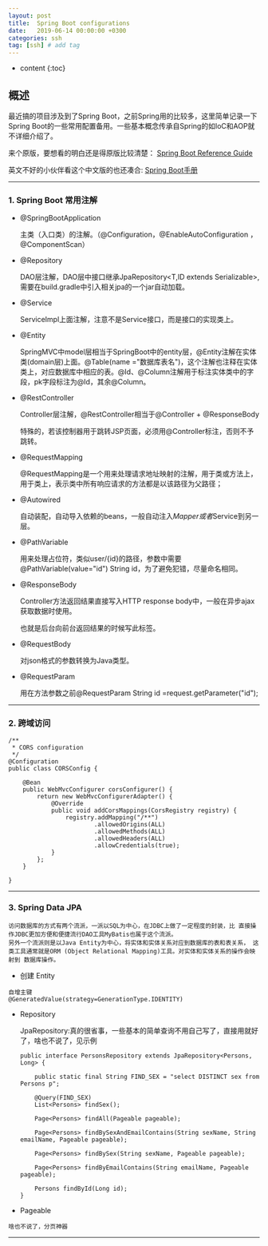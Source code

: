```yaml
---
layout: post
title:  Spring Boot configurations
date:   2019-06-14 00:00:00 +0300
categories: ssh
tag: [ssh] # add tag
---
```


* content
{:toc}


## 概述
最近搞的项目涉及到了Spring Boot，之前Spring用的比较多，这里简单记录一下Spring Boot的一些常用配置备用。一些基本概念传承自Spring的如IoC和AOP就不详细介绍了。

来个原版，要想看的明白还是得原版比较清楚：
[Spring Boot Reference Guide](https://docs.spring.io/spring-boot/docs/current/reference/html/)

英文不好的小伙伴看这个中文版的也还凑合:
[Spring Boot手册](http://www.ybao.org/book/springboot/6143.html)

---

### 1. Spring Boot 常用注解

-  @SpringBootApplication

    主类（入口类）的注解。（@Configuration，@EnableAutoConfiguration ， @ComponentScan）

- @Repository

    DAO层注解，DAO层中接口继承JpaRepository<T,ID extends Serializable>,需要在build.gradle中引入相关jpa的一个jar自动加载。

- @Service

    ServiceImpl上面注解，注意不是Service接口，而是接口的实现类上。

- @Entity

    SpringMVC中model层相当于SpringBoot中的entity层，@Entity注解在实体类(domain层)上面。@Table(name ="数据库表名")，这个注解也注释在实体类上，对应数据库中相应的表。@Id、@Column注解用于标注实体类中的字段，pk字段标注为@Id，其余@Column。

- @RestController

    Controller层注解，@RestController相当于@Controller + @ResponseBody

    特殊的，若该控制器用于跳转JSP页面，必须用@Controller标注，否则不予跳转。

- @RequestMapping

    @RequestMapping是一个用来处理请求地址映射的注解，用于类或方法上，用于类上，表示类中所有响应请求的方法都是以该路径为父路径；

- @Autowired

    自动装配，自动导入依赖的beans，一般自动注入*Mapper或者*Service到另一层。

- @PathVariable

    用来处理占位符，类似user/{id}的路径，参数中需要@PathVariable(value="id") String id，为了避免犯错，尽量命名相同。

- @ResponseBody

    Controller方法返回结果直接写入HTTP response body中，一般在异步ajax获取数据时使用。

    也就是后台向前台返回结果的时候写此标签。

- @RequestBody

    对json格式的参数转换为Java类型。

- @RequestParam

    用在方法参数之前@RequestParam String id =request.getParameter("id");

---

### 2. 跨域访问

```
/**
 * CORS configuration
 */
@Configuration
public class CORSConfig {

    @Bean
    public WebMvcConfigurer corsConfigurer() {
        return new WebMvcConfigurerAdapter() {
            @Override
            public void addCorsMappings(CorsRegistry registry) {
                registry.addMapping("/**")
                        .allowedOrigins(ALL)
                        .allowedMethods(ALL)
                        .allowedHeaders(ALL)
                        .allowCredentials(true);
            }
        };
    }

}
```

---

### 3. Spring Data JPA

    访问数据库的方式有两个流派，一派以SQL为中心，在JDBC上做了一定程度的封装，比 直接操作JDBC更加方便和便捷流行DAO工具MyBatis也属于这个流派。
    另外一个流派则是以Java Entity为中心，将实体和实体关系对应到数据库的表和表关系， 这类工具通常就是ORM (Object Relational Mapping)工具。对实体和实体关系的操作会映射到 数据库操作。

  -  创建 Entity
  
    自增主键
    @GeneratedValue(strategy=GenerationType.IDENTITY)

  - Repository

    JpaRepository:真的很省事，一些基本的简单查询不用自己写了，直接用就好了，啥也不说了，见示例

    ```
    public interface PersonsRepository extends JpaRepository<Persons, Long> {

        public static final String FIND_SEX = "select DISTINCT sex from Persons p";

        @Query(FIND_SEX)
        List<Persons> findSex();

        Page<Persons> findAll(Pageable pageable);

        Page<Persons> findBySexAndEmailContains(String sexName, String emailName, Pageable pageable);

        Page<Persons> findBySex(String sexName, Pageable pageable);

        Page<Persons> findByEmailContains(String emailName, Pageable pageable);

        Persons findById(Long id);
    }
    ```

  -  Pageable

    啥也不说了，分页神器

---